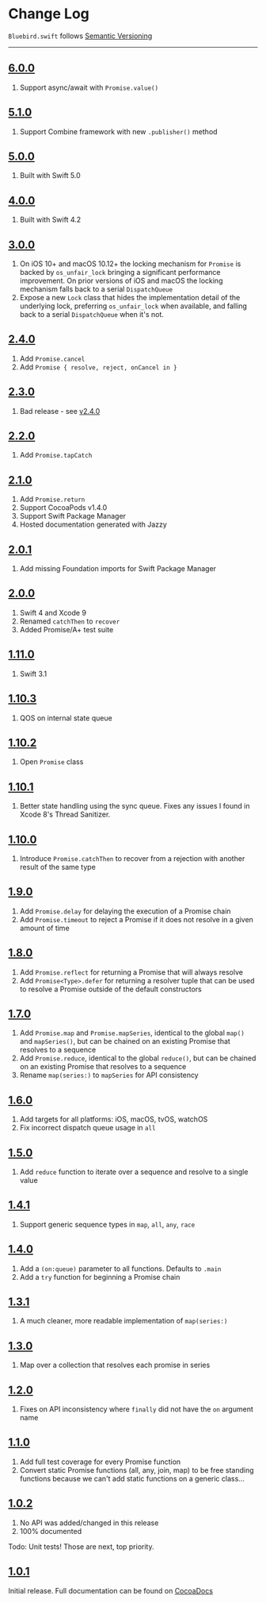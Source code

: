 Change Log
==========

`Bluebird.swift` follows [Semantic Versioning](http://semver.org/)

---

## [6.0.0](https://github.com/AndrewBarba/Bluebird.swift/releases/tag/6.0.0)

1. Support async/await with `Promise.value()`

## [5.1.0](https://github.com/AndrewBarba/Bluebird.swift/releases/tag/5.1.0)

1. Support Combine framework with new `.publisher()` method

## [5.0.0](https://github.com/AndrewBarba/Bluebird.swift/releases/tag/5.0.0)

1. Built with Swift 5.0

## [4.0.0](https://github.com/AndrewBarba/Bluebird.swift/releases/tag/4.0.0)

1. Built with Swift 4.2

## [3.0.0](https://github.com/AndrewBarba/Bluebird.swift/releases/tag/3.0.0)

1. On iOS 10+ and macOS 10.12+ the locking mechanism for `Promise` is backed by `os_unfair_lock` bringing a significant performance improvement. On prior versions of iOS and macOS the locking mechanism falls back to a serial `DispatchQueue`
2. Expose a new `Lock` class that hides the implementation detail of the underlying lock, preferring `os_unfair_lock` when available, and falling back to a serial `DispatchQueue` when it's not.

## [2.4.0](https://github.com/AndrewBarba/Bluebird.swift/releases/tag/2.4.0)

1. Add `Promise.cancel`
2. Add `Promise { resolve, reject, onCancel in }`

## [2.3.0](https://github.com/AndrewBarba/Bluebird.swift/releases/tag/2.3.0)

1. Bad release - see [v2.4.0](https://github.com/AndrewBarba/Bluebird.swift/releases/tag/2.4.0)

## [2.2.0](https://github.com/AndrewBarba/Bluebird.swift/releases/tag/2.2.0)

1. Add `Promise.tapCatch`

## [2.1.0](https://github.com/AndrewBarba/Bluebird.swift/releases/tag/2.1.0)

1. Add `Promise.return`
2. Support CocoaPods v1.4.0
3. Support Swift Package Manager
4. Hosted documentation generated with Jazzy

## [2.0.1](https://github.com/AndrewBarba/Bluebird.swift/releases/tag/2.0.1)

1. Add missing Foundation imports for Swift Package Manager

## [2.0.0](https://github.com/AndrewBarba/Bluebird.swift/releases/tag/2.0.0)

1. Swift 4 and Xcode 9
2. Renamed `catchThen` to `recover`
3. Added Promise/A+ test suite

## [1.11.0](https://github.com/AndrewBarba/Bluebird.swift/releases/tag/1.11.0)

1. Swift 3.1

## [1.10.3](https://github.com/AndrewBarba/Bluebird.swift/releases/tag/1.10.3)

1. QOS on internal state queue

## [1.10.2](https://github.com/AndrewBarba/Bluebird.swift/releases/tag/1.10.2)

1. Open `Promise` class

## [1.10.1](https://github.com/AndrewBarba/Bluebird.swift/releases/tag/1.10.1)

1. Better state handling using the sync queue. Fixes any issues I found in Xcode 8's Thread Sanitizer.

## [1.10.0](https://github.com/AndrewBarba/Bluebird.swift/releases/tag/1.10.0)

1. Introduce `Promise.catchThen` to recover from a rejection with another result of the same type

## [1.9.0](https://github.com/AndrewBarba/Bluebird.swift/releases/tag/1.9.0)

1. Add `Promise.delay` for delaying the execution of a Promise chain
2. Add `Promise.timeout` to reject a Promise if it does not resolve in a given amount of time

## [1.8.0](https://github.com/AndrewBarba/Bluebird.swift/releases/tag/1.8.0)

1. Add `Promise.reflect` for returning a Promise that will always resolve
2. Add `Promise<Type>.defer` for returning a resolver tuple that can be used to resolve a Promise outside of the default constructors

## [1.7.0](https://github.com/AndrewBarba/Bluebird.swift/releases/tag/1.7.0)

1. Add `Promise.map` and `Promise.mapSeries`, identical to the global `map()` and `mapSeries()`, but can be chained on an existing Promise that resolves to a sequence
2. Add `Promise.reduce`, identical to the global `reduce()`, but can be chained on an existing Promise that resolves to a sequence
3. Rename `map(series:)` to `mapSeries` for API consistency

## [1.6.0](https://github.com/AndrewBarba/Bluebird.swift/releases/tag/1.6.0)

1. Add targets for all platforms: iOS, macOS, tvOS, watchOS
2. Fix incorrect dispatch queue usage in `all`

## [1.5.0](https://github.com/AndrewBarba/Bluebird.swift/releases/tag/1.5.0)

1. Add `reduce` function to iterate over a sequence and resolve to a single value

## [1.4.1](https://github.com/AndrewBarba/Bluebird.swift/releases/tag/1.4.1)

1. Support generic sequence types in `map`, `all`, `any`, `race`

## [1.4.0](https://github.com/AndrewBarba/Bluebird.swift/releases/tag/1.4.0)

1. Add a `(on:queue)` parameter to all functions. Defaults to `.main`
2. Add a `try` function for beginning a Promise chain

## [1.3.1](https://github.com/AndrewBarba/Bluebird.swift/releases/tag/1.3.1)

1. A much cleaner, more readable implementation of `map(series:)`

## [1.3.0](https://github.com/AndrewBarba/Bluebird.swift/releases/tag/1.3.0)

1. Map over a collection that resolves each promise in series

## [1.2.0](https://github.com/AndrewBarba/Bluebird.swift/releases/tag/1.2.0)

1. Fixes on API inconsistency where `finally` did not have the `on` argument name

## [1.1.0](https://github.com/AndrewBarba/Bluebird.swift/releases/tag/1.1.0)

1. Add full test coverage for every Promise function
2. Convert static Promise functions (all, any, join, map) to be free standing functions because we can't add static functions on a generic class...

## [1.0.2](https://github.com/AndrewBarba/Bluebird.swift/releases/tag/1.0.2)

1. No API was added/changed in this release
2. 100% documented

Todo: Unit tests! Those are next, top priority.

## [1.0.1](https://github.com/AndrewBarba/Bluebird.swift/releases/tag/1.0.1)

Initial release. Full documentation can be found on [CocoaDocs](http://cocoadocs.org/docsets/Bluebird/)
